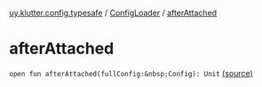 [uy.klutter.config.typesafe](../index.md) / [ConfigLoader](index.md) / [afterAttached](.)


# afterAttached
`open fun afterAttached(fullConfig:&nbsp;Config): Unit` [(source)](https://github.com/kohesive/klutter/blob/master/config-typesafe-jdk6/src/main/kotlin/uy/klutter/config/typesafe/ConfigLoading.kt#L62)


